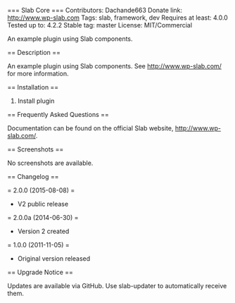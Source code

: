 === Slab Core ===
Contributors: Dachande663
Donate link: http://www.wp-slab.com
Tags: slab, framework, dev
Requires at least: 4.0.0
Tested up to: 4.2.2
Stable tag: master
License: MIT/Commercial

An example plugin using Slab components.


== Description ==

An example plugin using Slab components. See http://www.wp-slab.com/ for more information.


== Installation ==

1. Install plugin


== Frequently Asked Questions ==

Documentation can be found on the official Slab website, http://www.wp-slab.com/.


== Screenshots ==

No screenshots are available.


== Changelog ==

= 2.0.0 (2015-08-08) =
* V2 public release

= 2.0.0a (2014-06-30) =
* Version 2 created

= 1.0.0 (2011-11-05) =
* Original version released


== Upgrade Notice ==

Updates are available via GitHub. Use slab-updater to automatically receive them.
